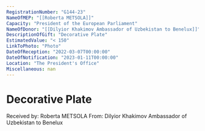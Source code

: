 ```yaml
---
RegistrationNumber: "G144-23"
NameOfMEP: "[[Roberta METSOLA]]"
Capacity: "President of the European Parliament"
NameOfDonor: "[[Dilyior Khakimov Ambassador of Uzbekistan to Benelux]]"
DescriptionOfGift: "Decorative Plate"
EstimatedValue: "< 150"
LinkToPhoto: "Photo"
DateOfReception: "2022-03-07T00:00:00"
DateOfNotification: "2023-01-11T00:00:00"
Location: "The President's Office"
Miscellaneous: nan
---
```


# Decorative Plate

Received by: Roberta METSOLA
From: Dilyior Khakimov Ambassador of Uzbekistan to Benelux
